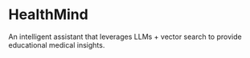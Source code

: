 # HealthMind
An intelligent assistant that leverages LLMs + vector search to provide educational medical insights.
